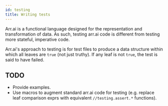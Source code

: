```yaml
---
id: testing
title: Writing tests
---
```


Arr.ai is a functional language designed for the representation and transformation of data. As such, testing arr.ai code is different from testing more stateful, imperative code.

Arr.ai's approach to testing is for test files to produce a data structure within which all leaves are `true` (not just truthy). If any leaf is not `true`, the test is said to have failed.

## TODO

- Provide examples.
- Use macros to augment standard arr.ai code for testing (e.g. replace leaf comparison exprs with equivalent `//testing.assert.*` functions).
